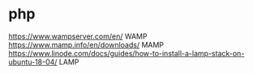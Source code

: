 # php

https://www.wampserver.com/en/ WAMP 
https://www.mamp.info/en/downloads/ MAMP
https://www.linode.com/docs/guides/how-to-install-a-lamp-stack-on-ubuntu-18-04/ LAMP 
